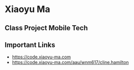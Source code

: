 # Xiaoyu Ma

## Class Project Mobile Tech

## Important Links

- https://code.xiaoyu-ma.com
- https://code.xiaoyu-ma.com/aau/wnm617/cline.hamilton
